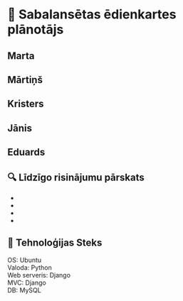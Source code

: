 # 🥗 Sabalansētas ēdienkartes plānotājs
## Marta
## Mārtiņš
## Kristers
## Jānis
## Eduards
## 🔍 Līdzīgo risinājumu pārskats
-
-
-
-
## 🧩 Tehnoloģijas Steks
OS: Ubuntu  
Valoda: Python  
Web serveris: Django  
MVC: Django  
DB: MySQL  
